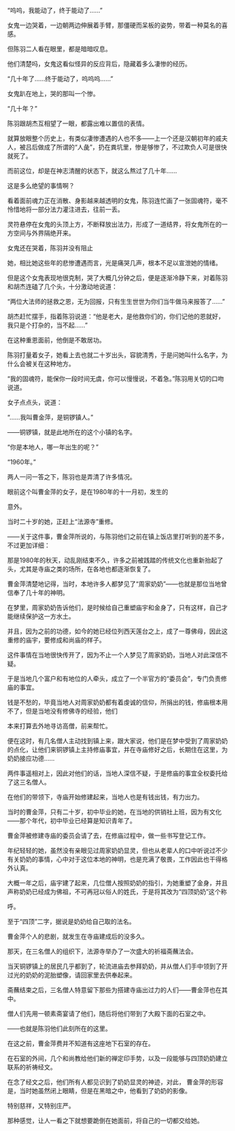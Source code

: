 “呜呜，我能动了，终于能动了……”

女鬼一边哭着，一边朝两边伸展着手臂，那僵硬而呆板的姿势，带着一种莫名的喜感。

但陈羽二人看在眼里，都是暗暗叹息。

他们清楚吗，女鬼这看似怪异的反应背后，隐藏着多么凄惨的经历。

“几十年了……终于能动了，呜呜呜……”

女鬼趴在地上，哭的那叫一个惨。

“几十年？”

陈羽跟胡杰互相望了一眼，都露出难以置信的表情。

就算放眼整个历史上，有类似凄惨遭遇的人也不多——上一个还是汉朝初年的戚夫人，被吕后做成了所谓的“人彘”，扔在粪坑里，惨是够惨了，不过欺负人可是很快就死了。

而前这位，却是在神志清醒的状态下，就这么熬过了几十年……

这是多么绝望的事情啊？

看着面前魂力正在消散、身影越来越透明的女鬼，陈羽连忙画了一张固魂符，毫不怜惜地将一部分法力灌注进去，往前一丢。

灵符悬停在女鬼的头顶上方，不断释放出法力，形成了一道结界，将女鬼所在的一方空间与外界隔绝开来。

女鬼还在哭着，陈羽并没有阻止

她，相比她这些年的悲惨遭遇而言，光是痛哭几声，根本不足以宣泄她的情绪。

但是这个女鬼表现地很克制，哭了大概几分钟之后，便是逐渐冷静下来，对着陈羽和胡杰连磕了几个头，十分激动地说道：

“两位大法师的拯救之恩，无为回报，只有生生世世为你们当牛做马来报答了……”

胡杰赶忙摆手，指着陈羽说道：“他是老大，是他救你们的，你们记他的恩就好，我只是个打杂的，当不起……”

在这种重恩面前，他倒是不敢居功。

陈羽打量着女子，她看上去也就二十岁出头，容貌清秀，于是问她叫什么名字，为什么会被关在这种地方。

“我的固魂符，能保你一段时间无虞，你可以慢慢说，不着急。”陈羽用关切的口吻说道。

女子点点头，说道：

“……我叫曹金萍，是铜锣镇人。”

——铜锣镇，就是此地所在的这个小镇的名字。

“你是本地人，哪一年出生的呢？”

“1960年。”

两人一问一答之下，陈羽也是弄清了许多情况。

眼前这个叫曹金萍的女子，是在1980年的十一月初，发生的

意外。

当时二十岁的她，正赶上“法源寺”重修。

——关于这件事，曹金萍所说的，与陈羽他们之前在镇上饭店里打听到的差不多，不过更加详细：

那是1980年的秋天，动乱刚结束不久，许多之前被践踏的传统文化也重新抬起了头，尤其是寺庙之类的场所，在各地也都逐渐恢复了。

曹金萍清楚地记得，当时，本地许多人都梦见了“周家奶奶”——也就是那位当地曾信奉了几十年的神明。

在梦里，周家奶奶告诉他们，是时候给自己重塑庙宇和金身了，只有这样，自己才能继续保护这一方水土。

并且，因为之前的功德，如今的她已经位列西天莲台之上，成了一尊佛母，因此这重修的庙宇，要修成和尚庙的样子。

这件事情在当地很快传开了，因为不止一个人梦见了周家奶奶，当地人对此深信不疑。

于是当地几个富户和有地位的人牵头，成立了一个半官方的“委员会”，专门负责修庙的事宜。

钱是不愁的，毕竟当地人对周家奶奶都有着虔诚的信仰，所捐出的钱，修庙根本用不了，但是当地没有修佛寺的经验，他们

本来打算去外地寻访高僧，前来帮忙。

便在这时，有几名僧人主动找到镇上来，跟大家说，他们是在梦中受到了周家奶奶的点化，让他们来铜锣镇上主持修庙事宜，并在寺庙修好之后，长期住在这里，为奶奶接应功德……

两件事遥相对上，因此对他们的话，当地人深信不疑，于是修庙的事宜全权委托给了这三名僧人。

在他们的带领下，寺庙开始修建起来，当地人也是有钱出钱，有力出力。

当时的曹金萍，只有二十岁，初中毕业的她，在当地的供销社上班，因为有文化——那个年代，初中毕业已经算是知识青年了。

曹金萍被修建寺庙的委员会请了去，在修庙过程中，做一些书写登记工作。

年纪轻轻的她，虽然没有亲眼见过周家奶奶显灵，但也从老辈人的口中听说过不少有关奶奶的事情，心中对于这位本地的神明，也是充满了敬畏，工作因此也干得格外认真。

大概一年之后，庙宇建了起来，几位僧人按照奶奶的指引，为她重塑了金身，并且声称奶奶已经成为佛祖，不可再冠以俗人的姓氏，于是将其改为“四顶奶奶”这个称

呼。

至于“四顶”二字，据说是奶奶给自己取的法名。

曹金萍个人的悲剧，就发生在寺庙建成后的没多久。

那天，在三名僧人的组织下，法源寺举办了一次盛大的祈福斋蘸法会。

当天铜锣镇上的居民几乎都到了，轮流进庙去参拜奶奶，并从僧人们手中领到了开过光的奶奶的泥胎塑像，请回家里去供奉起来。

斋蘸结束之后，三名僧人特意留下那些为搭建寺庙出过力的人们——曹金萍也在其中。

僧人们先用一顿素斋宴请了他们，随后将他们带到了大殿下面的石室之中。

——也就是陈羽他们此刻所在的这里。

在这之前，曹金萍费并不知道有这座地下石室的存在。

在石室的外间，几个和尚教给他们新的禅定印手势，以及一段能够与四顶奶奶建立联系的祈祷经文。

在念了经文之后，他们所有人都见识到了奶奶显灵的神迹，对此， 曹金萍的形容是，当时她虽然闭上眼睛，但是在黑暗之中，他看到了奶奶的影像。

特别慈祥，又特别庄严。

那种感觉，让人一看之下就想要跪倒在她面前，将自己的一切都交给她。
